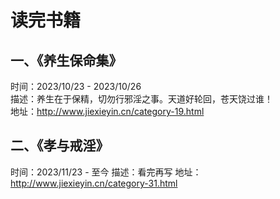 # 读完书籍
## 一、《养生保命集》
时间：2023/10/23 - 2023/10/26  
描述：养生在于保精，切勿行邪淫之事。天道好轮回，苍天饶过谁！  
地址：http://www.jiexieyin.cn/category-19.html  

## 二、《孝与戒淫》
时间：2023/11/23 - 至今
描述：看完再写
地址：http://www.jiexieyin.cn/category-31.html  
